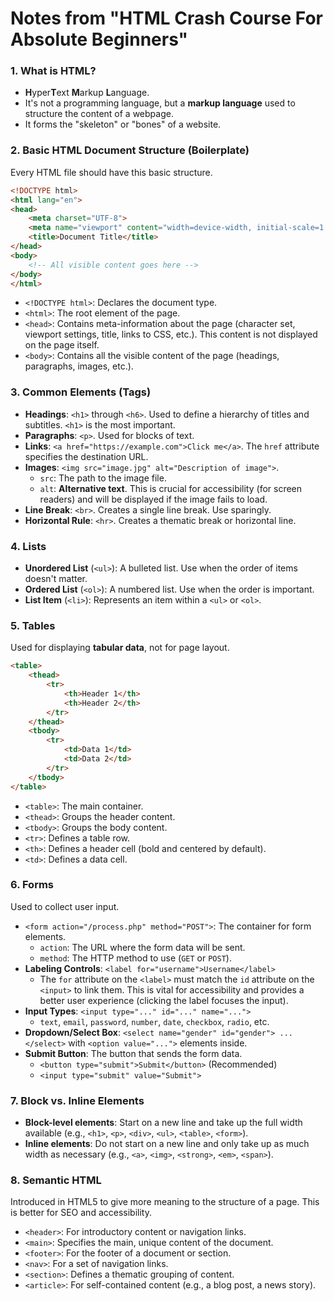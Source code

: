 # Notes from "HTML Crash Course For Absolute Beginners"

### 1. What is HTML?
*   **H**yper**T**ext **M**arkup **L**anguage.
*   It's not a programming language, but a **markup language** used to structure the content of a webpage.
*   It forms the "skeleton" or "bones" of a website.

### 2. Basic HTML Document Structure (Boilerplate)
Every HTML file should have this basic structure.
```html
<!DOCTYPE html>
<html lang="en">
<head>
    <meta charset="UTF-8">
    <meta name="viewport" content="width=device-width, initial-scale=1.0">
    <title>Document Title</title>
</head>
<body>
    <!-- All visible content goes here -->
</body>
</html>
```
*   `<!DOCTYPE html>`: Declares the document type.
*   `<html>`: The root element of the page.
*   `<head>`: Contains meta-information about the page (character set, viewport settings, title, links to CSS, etc.). This content is not displayed on the page itself.
*   `<body>`: Contains all the visible content of the page (headings, paragraphs, images, etc.).

### 3. Common Elements (Tags)
*   **Headings**: `<h1>` through `<h6>`. Used to define a hierarchy of titles and subtitles. `<h1>` is the most important.
*   **Paragraphs**: `<p>`. Used for blocks of text.
*   **Links**: `<a href="https://example.com">Click me</a>`. The `href` attribute specifies the destination URL.
*   **Images**: `<img src="image.jpg" alt="Description of image">`.
    *   `src`: The path to the image file.
    *   `alt`: **Alternative text**. This is crucial for accessibility (for screen readers) and will be displayed if the image fails to load.
*   **Line Break**: `<br>`. Creates a single line break. Use sparingly.
*   **Horizontal Rule**: `<hr>`. Creates a thematic break or horizontal line.

### 4. Lists
*   **Unordered List** (`<ul>`): A bulleted list. Use when the order of items doesn't matter.
*   **Ordered List** (`<ol>`): A numbered list. Use when the order is important.
*   **List Item** (`<li>`): Represents an item within a `<ul>` or `<ol>`.

### 5. Tables
Used for displaying **tabular data**, not for page layout.
```html
<table>
    <thead>
        <tr>
            <th>Header 1</th>
            <th>Header 2</th>
        </tr>
    </thead>
    <tbody>
        <tr>
            <td>Data 1</td>
            <td>Data 2</td>
        </tr>
    </tbody>
</table>
```
*   `<table>`: The main container.
*   `<thead>`: Groups the header content.
*   `<tbody>`: Groups the body content.
*   `<tr>`: Defines a table row.
*   `<th>`: Defines a header cell (bold and centered by default).
*   `<td>`: Defines a data cell.

### 6. Forms
Used to collect user input.
*   `<form action="/process.php" method="POST">`: The container for form elements.
    *   `action`: The URL where the form data will be sent.
    *   `method`: The HTTP method to use (`GET` or `POST`).
*   **Labeling Controls**: `<label for="username">Username</label>`
    *   The `for` attribute on the `<label>` must match the `id` attribute on the `<input>` to link them. This is vital for accessibility and provides a better user experience (clicking the label focuses the input).
*   **Input Types**: `<input type="..." id="..." name="...">`
    *   `text`, `email`, `password`, `number`, `date`, `checkbox`, `radio`, etc.
*   **Dropdown/Select Box**: `<select name="gender" id="gender"> ... </select>` with `<option value="...">` elements inside.
*   **Submit Button**: The button that sends the form data.
    *   `<button type="submit">Submit</button>` (Recommended)
    *   `<input type="submit" value="Submit">`

### 7. Block vs. Inline Elements
*   **Block-level elements**: Start on a new line and take up the full width available (e.g., `<h1>`, `<p>`, `<div>`, `<ul>`, `<table>`, `<form>`).
*   **Inline elements**: Do not start on a new line and only take up as much width as necessary (e.g., `<a>`, `<img>`, `<strong>`, `<em>`, `<span>`).

### 8. Semantic HTML
Introduced in HTML5 to give more meaning to the structure of a page. This is better for SEO and accessibility.
*   `<header>`: For introductory content or navigation links.
*   `<main>`: Specifies the main, unique content of the document.
*   `<footer>`: For the footer of a document or section.
*   `<nav>`: For a set of navigation links.
*   `<section>`: Defines a thematic grouping of content.
*   `<article>`: For self-contained content (e.g., a blog post, a news story).
